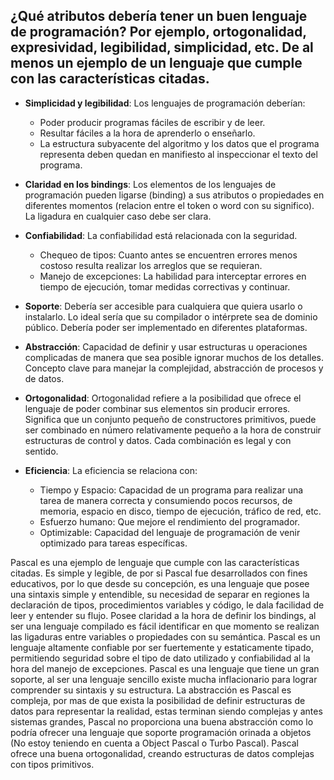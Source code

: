 ## ¿Qué atributos debería tener un buen lenguaje de programación? Por ejemplo, ortogonalidad, expresividad, legibilidad, simplicidad, etc. De al menos un ejemplo de un lenguaje que cumple con las características citadas.

- **Simplicidad y legibilidad**: Los lenguajes de programación deberían:
  - Poder producir programas fáciles de escribir y de leer.
  - Resultar fáciles a la hora de aprenderlo o enseñarlo.
  - La estructura subyacente del algoritmo y los datos que el programa representa deben quedan en manifiesto al inspeccionar el texto del programa.

- **Claridad en los bindings**: Los elementos de los lenguajes de programación pueden ligarse (binding) a sus atributos o propiedades en diferentes momentos (relacion entre el token o word con su significo). La ligadura en cualquier caso debe ser clara.

- **Confiabilidad**: La confiabilidad está relacionada con la seguridad.
  - Chequeo de tipos: Cuanto antes se encuentren errores menos costoso resulta realizar los arreglos que se requieran.
  - Manejo de excepciones: La habilidad para interceptar errores en tiempo de ejecución, tomar medidas correctivas y continuar.

- **Soporte**: Debería ser accesible para cualquiera que quiera usarlo o instalarlo. Lo ideal sería que su compilador o intérprete sea de dominio público. Debería poder ser implementado en diferentes plataformas.

- **Abstracción**: Capacidad de definir y usar estructuras u operaciones complicadas de manera que sea posible ignorar muchos de los detalles. Concepto clave para manejar la complejidad, abstracción de procesos y de datos.

- **Ortogonalidad**: Ortogonalidad refiere a la posibilidad que ofrece el lenguaje de poder combinar sus elementos sin producir errores. Significa que un conjunto pequeño de constructores primitivos, puede ser combinado en número relativamente pequeño a la hora de construir estructuras de control y datos. Cada combinación es legal y con sentido.

- **Eficiencia**: La eficiencia se relaciona con:
  - Tiempo y Espacio: Capacidad de un programa para realizar una tarea de manera correcta y consumiendo pocos recursos, de memoria, espacio en disco, tiempo de ejecución, tráfico de red, etc.
  - Esfuerzo humano: Que mejore el rendimiento del programador.
  - Optimizable: Capacidad del lenguaje de programación de venir optimizado para tareas específicas.

Pascal es una ejemplo de lenguaje que cumple con las características citadas. Es simple y legible, de por si Pascal fue desarrollados con fines educativos, por lo que desde su concepción, es una lenguaje que posee una sintaxis simple y entendible, su necesidad de separar en regiones la declaración de tipos, procedimientos variables y código, le dala facilidad de leer y entender su flujo. 
Posee claridad a la hora de definir los bindings, al ser una lenguaje compilado es fácil identificar en que momento se realizan las ligaduras entre variables o propiedades con su semántica.
Pascal es un lenguaje altamente confiable por ser fuertemente y estaticamente tipado, permitiendo seguridad sobre el tipo de dato utilizado y confiabilidad al la hora del manejo de excepciones.
Pascal es una lenguaje que tiene un gran soporte, al ser una lenguaje sencillo existe mucha inflacionario para lograr comprender su sintaxis y su estructura.
La abstracción es Pascal es compleja, por mas de que exista la posibilidad de definir estructuras de datos para representar la realidad, estas terminan siendo complejas y antes sistemas grandes, Pascal no proporciona una buena abstracción como lo podría ofrecer una lenguaje que soporte programación orinada a objetos (No estoy teniendo en cuenta a Object Pascal o Turbo Pascal).
Pascal ofrece una buena ortogonalidad, creando estructuras de datos complejas con tipos primitivos.


